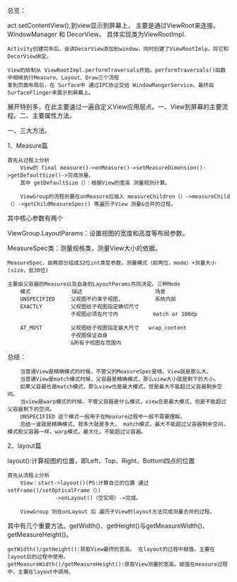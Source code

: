 总览：
    
act.setContentView(),到view显示到屏幕上， 主要是通过ViewRoot来连接。WindowManager 和 DecorView。
具体实现类为ViewRootImpl.

    Activity创建完毕后，会讲DecorView添加到window，同时创建了ViewRootImlp，将它和DecorView绑定。
    

~~~
View的绘制从 ViewRootImpl.performTraversals开始。performTraversals()函数中相继执行Measure、Layout、Draw三个流程
拿到页面布局后，在 Surface中 通过IPC协议交给 WindowMangerService。最终由SurfaceFlinger来展示到屏幕上。
~~~
展开特别多，在此主要速过一遍自定义View应用层点。一、View到屏幕的主要流程。二、主要属性方法。

一、三大方法。
    
1、Measure篇
    
    首先从过程上分析
        View的 final measure()->onMeasure()->setMeasureDimension()->getDefaultSize()->完成测量。
        其中 getDefaultSize（）：根据View的宽高 测量规则计算。
        
        ViewGroup的流程则要在onMeasure后插入 measureChildren（）->measureChild（）->getChildMeasureSpec() 等遍历子View 测量&合并的过程。
        
        
其中核心参数有两个 

ViewGroup.LayoutParams：设置视图的宽度和高度等布局参数。

MeasureSpec类：测量规格类，测量View大小的依据。
    
    MeasureSpec，由两部分组成32位int类型参数，测量模式（前两位，mode）+测量大小(size，低30位)
    
    主要由父容器的Measure以及自身的LayoutParams共同决定。三种Mode
        模式             描述                       场景
        UNSPECIFIED     父视图不约束子视图，          系统内部
        EXACTLY         父视图给子视图指定确切尺寸
                        子视图必须在尺寸内           match or 100dp  
                               
        AT_MOST         父视图给子视图指定最大尺寸   wrap_content
                        子视图保证自身 
                        &所有子视图在范围内
        
   
   
   总结：
        
        当普通View是精确模式的时候，不管父的MeasureSpec是啥，View就是那么大。
        当普通View是match模式时候，父容器是精确模式，那么view大小就是剩下的大小。
        如果父容器也是match模式，那么view也是最大模式，但是最大不能超过父容器剩余空间。
        当view是warp模式的时候，不管父容器是什么模式，view总是最大模式，但是不能超过父容器剩下的空间。
        UNSPECIFIED 这个模式一般用于在Measure过程中一般不需要理睬。
        总结一波就是精确模式，我多大就是多大。 match模式，最大不能超过父容器剩余空间，模式和父容器一样。warp模式，最大化，不能超过父容器。
        
2、layout篇

layout():计算视图的位置，即Left、Top、Right、Bottom四点的位置

    首先从流程上分析
        View：start->layout()(PS:计算自己的位置 通过setFrame()/setOpticalFrame（）)
                   ->onLayout()（空实现）->完成。
                   
        ViewGroup 则在onLayout 后 遍历子View的layout方法完成测量合并的过程。
        
其中有几个重要方法。getWidth()、getHeight()与getMeasureWidth()、getMeasureHeight()。

    getWidth()/getHeight():获取View最终的宽高。 在layout的过程中赋值。主要在layout后的过程中使用。
    getMeasureWidth()/getMeasureHeight():获取View测量的宽高。赋值在measure过程中，主要在layout中调用。
    


